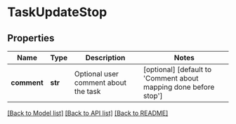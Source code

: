 # TaskUpdateStop

## Properties
Name | Type | Description | Notes
------------ | ------------- | ------------- | -------------
**comment** | **str** | Optional user comment about the task | [optional] [default to 'Comment about mapping done before stop']

[[Back to Model list]](../README.md#documentation-for-models) [[Back to API list]](../README.md#documentation-for-api-endpoints) [[Back to README]](../README.md)

